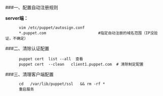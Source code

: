 ###一、配置自动注册规则

**server端：**

          vim /etc/puppet/autosign.conf
          *.puppet.com                       #指定自动注册的域名范围（IP没验证，不确定）
###二、清除认证配置

          puppet cert  list --all  查看
          puppet cert  --clean   client1.puppet.com  # 清除制定配置
###三、清理客户端配置

          cd   /var/lib/puppet/ssl   && rm -rf *
          重启服务
